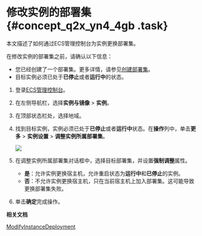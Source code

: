 # 修改实例的部署集 {#concept_q2x_yn4_4gb .task}

本文描述了如何通过ECS管理控制台为实例更换部署集。

在修改实例的部署集之前，请确认以下信息：

-   您已经创建了一个部署集。更多详情，请参见[创建部署集](../cn.zh-CN/部署与弹性/部署集/创建部署集.md#)。
-   目标实例必须已处于**已停止**或者**运行中**的状态。

1.  登录[ECS管理控制台](https://ecs.console.aliyun.com)。
2.  在左侧导航栏，选择**实例与镜像** \> **实例**。
3.  在顶部状态栏处，选择地域。
4.  找到目标实例，实例必须已处于**已停止**或者**运行中**状态。在**操作**列中，单击**更多** \> **实例设置** \> **调整实例所属部署集**。 

    ![](http://static-aliyun-doc.oss-cn-hangzhou.aliyuncs.com/assets/img/21509/156534326612236_zh-CN.png)

5.  在调整实例所属部署集对话框中，选择目标部署集，并设置**强制调整**属性。 
    -   **是**：允许实例更换宿主机，允许重启状态为**运行中**和**已停止**的实例。
    -   **否**：不允许实例更换宿主机，只在当前宿主机上加入部署集。这可能导致更换部署集失败。
6.  单击**确定**完成操作。

**相关文档**  


[ModifyInstanceDeployment](../cn.zh-CN/API参考/部署集/ModifyInstanceDeployment.md#)

